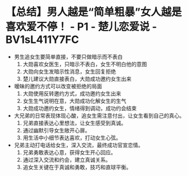 # 【总结】男人越是“简单粗暴”女人越是喜欢爱不停！ - P1 - 楚儿恋爱说 - BV1sL411Y7FC

-   男生追女生要简单直接，不要只做暗示而不表白
    1.  大勋喜欢女医生，只暗示不表白，女生不明白他的意图
    2.  大勋向女生发暗示性消息，女生回复拒绝
    3.  楚儿建议大勋直接表白，大勋成功邀约女生出来
-   暧昧的邀约方式可以改变被拒绝的局面
    1.  大勋使用反转邀约方式，成功邀约女生出来
    2.  女生生气说明在意，大勋成功化解女生的生气
    3.  大勋成功邀约女生，情绪得到调动，成功约会结束
-   大兄弟的日常表现体现心酸，追女生需注意付出，让女生看到自己的真心。
    1.  兄弟直接表达心里想法，让女生感受到真诚。
    2.  通过幽默引导女生敞开心扉。
    3.  用生活中小细节表达喜欢，打动女生心弦。
-   兄弟主动打电话给女生，深入交流，最终成功官宣恋情。
    1.  兄弟勇敢表达心意，获得女生开心回应。
    2.  通过深入交流和约会，建立真诚关系。
    3.  追女生关键在于真诚和勇敢，技巧和直球平衡。
